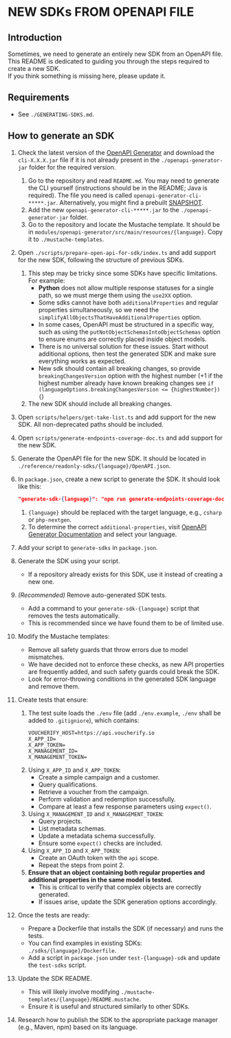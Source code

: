 # NEW SDKs FROM OPENAPI FILE

## Introduction

Sometimes, we need to generate an entirely new SDK from an OpenAPI file. This README is dedicated to guiding you through the steps required to create a new SDK.  
If you think something is missing here, please update it.

## Requirements

- See `./GENERATING-SDKS.md`.

## How to generate an SDK

1. Check the latest version of the [OpenAPI Generator](https://github.com/OpenAPITools/openapi-generator) and download the `cli-X.X.X.jar` file if it is not already present in the `./openapi-generator-jar` folder for the required version.
    1. Go to the repository and read `README.md`. You may need to generate the CLI yourself (instructions should be in the README; Java is required). The file you need is called `openapi-generator-cli-*****.jar`. Alternatively, you might find a prebuilt [SNAPSHOT](https://oss.sonatype.org/content/repositories/snapshots/org/openapitools/openapi-generator-cli/7.12.0-SNAPSHOT/).
    2. Add the new `openapi-generator-cli-*****.jar` to the `./openapi-generator-jar` folder.
    3. Go to the repository and locate the Mustache template. It should be in `modules/openapi-generator/src/main/resources/{language}`. Copy it to `./mustache-templates`.

2. Open `./scripts/prepare-open-api-for-sdk/index.ts` and add support for the new SDK, following the structure of previous SDKs.
    1. This step may be tricky since some SDKs have specific limitations. For example:
        - **Python** does not allow multiple response statuses for a single path, so we must merge them using the `use2XX` option.
        - Some sdks cannot have both `additionalProperties` and regular properties simultaneously, so we need the `simplifyAllObjectsThatHaveAdditionalProperties` option.
        - In some cases, OpenAPI must be structured in a specific way, such as using the `putNotObjectSchemasIntoObjectSchemas` option to ensure enums are correctly placed inside object models.
        - There is no universal solution for these issues. Start without additional options, then test the generated SDK and make sure everything works as expected.
        - New sdk should contain all breaking changes, so provide `breakingChangesVersion` option with the highest number (+1 if the highest number already have known breaking changes see `if (languageOptions.breakingChangesVersion <= {highestNumber}) {`)
    2. The new SDK should include all breaking changes.

3. Open `scripts/helpers/get-take-list.ts` and add support for the new SDK. All non-deprecated paths should be included.

4. Open `scripts/generate-endpoints-coverage-doc.ts` and add support for the new SDK.

5. Generate the OpenAPI file for the new SDK. It should be located in `./reference/readonly-sdks/{language}/OpenAPI.json`.

6. In `package.json`, create a new script to generate the SDK. It should look like this:
   ```json
   "generate-sdk-{language}": "npm run generate-endpoints-coverage-doc -- --generateFor={language}; rm -r ./sdks/{language}/{sdk_generated_file_folder}; npm run prepare-open-api-for-sdk -- --language={language}; java -jar openapi-generator-jar/openapi-generator-cli-X.X.X.jar generate -i ./reference/readonly-sdks/{language}/OpenAPI.json -g {language} -o ./sdks/{language} -t ./mustache-templates/{language} --additional-properties={check_documentation}"
   ```  
    1. `{language}` should be replaced with the target language, e.g., `csharp` or `php-nextgen`.
    2. To determine the correct `additional-properties`, visit [OpenAPI Generator Documentation](https://openapi-generator.tech/docs/generators) and select your language.

7. Add your script to `generate-sdks` in `package.json`.

8. Generate the SDK using your script.
    - If a repository already exists for this SDK, use it instead of creating a new one.

9. *(Recommended)* Remove auto-generated SDK tests.
    - Add a command to your `generate-sdk-{language}` script that removes the tests automatically.
    - This is recommended since we have found them to be of limited use.

10. Modify the Mustache templates:
    - Remove all safety guards that throw errors due to model mismatches.
    - We have decided not to enforce these checks, as new API properties are frequently added, and such safety guards could break the SDK.
    - Look for error-throwing conditions in the generated SDK language and remove them.

11. Create tests that ensure:
    1. The test suite loads the `./env` file (add `./env.example`, `./env` shall be added to `.gitigniore`), which contains:
       ```plaintext
       VOUCHERIFY_HOST=https://api.voucherify.io
       X_APP_ID=
       X_APP_TOKEN=
       X_MANAGEMENT_ID=
       X_MANAGEMENT_TOKEN=
       ```  
    2. Using `X_APP_ID` and `X_APP_TOKEN`:
        - Create a simple campaign and a customer.
        - Query qualifications.
        - Retrieve a voucher from the campaign.
        - Perform validation and redemption successfully.
        - Compare at least a few response parameters using `expect()`.
    3. Using `X_MANAGEMENT_ID` and `X_MANAGEMENT_TOKEN`:
        - Query projects.
        - List metadata schemas.
        - Update a metadata schema successfully.
        - Ensure some `expect()` checks are included.
    4. Using `X_APP_ID` and `X_APP_TOKEN`:
        - Create an OAuth token with the `api` scope.
        - Repeat the steps from point 2.
    5. **Ensure that an object containing both regular properties and additional properties in the same model is tested.**
        - This is critical to verify that complex objects are correctly generated.
        - If issues arise, update the SDK generation options accordingly.

12. Once the tests are ready:
    - Prepare a Dockerfile that installs the SDK (if necessary) and runs the tests.
    - You can find examples in existing SDKs: `./sdks/{language}/Dockerfile`.
    - Add a script in `package.json` under `test-{language}-sdk` and update the `test-sdks` script.

13. Update the SDK README.
    - This will likely involve modifying `./mustache-templates/{language}/README.mustache`.
    - Ensure it is useful and structured similarly to other SDKs.

14. Research how to publish the SDK to the appropriate package manager (e.g., Maven, npm) based on its language.
